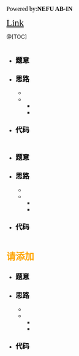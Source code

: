 <font color=#000000	size=3 face=楷体>Powered by:**NEFU AB-IN**</font>

<font color=#FFA500 size=5 face=楷体>[Link](https://codeforces.com/contest/1592)</font>

@[TOC]

# <font color=#6495ED size=6 ></font>

## <font color=#FFA500 size=5></font>

* ### <font color=#000000 size=4 face=粗体>题意</font>

  

* ### <font color=#000000 size=4 face=粗体>思路</font>

  

  * 
  * 
    * 
    * 

* ### <font color=#000000 size=4 face=粗体>代码</font>

  ```cpp
  
  ```

  

## <font color=#FFA500 size=5></font>

* ### <font color=#000000 size=4 face=粗体>题意</font>

  

* ### <font color=#000000 size=4 face=粗体>思路</font>

  

  * 
  * 
    * 
    * 

* ### <font color=#000000 size=4 face=粗体>代码</font>

  ```cpp
  
  ```

  



## <font color=#FFA500 size=5>请添加</font>

* ### <font color=#000000 size=4 face=粗体>题意</font>

  

* ### <font color=#000000 size=4 face=粗体>思路</font>

  

  * 
  * 
    * 
    * 

* ### <font color=#000000 size=4 face=粗体>代码</font>

  ```cpp
  
  ```
  
  

